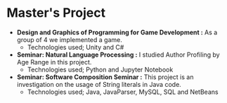 # Master's Project
- **Design and Graphics of Programming for Game Development :** As a group of 4 we implemented a game.
  - Technologies used; Unity and C#
- **Seminar: Natural Language Processing :** I studied Author Profiling by Age Range in this project.
  - Technologies used; Python and Jupyter Notebook
- **Seminar: Software Composition Seminar :** This project is an investigation on the usage of String literals in Java code.
  - Technologies used; Java, JavaParser, MySQL, SQL and NetBeans
